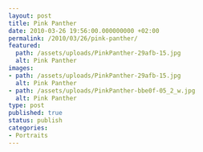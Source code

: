```yaml
---
layout: post
title: Pink Panther
date: 2010-03-26 19:56:00.000000000 +02:00
permalink: /2010/03/26/pink-panther/
featured:
  path: /assets/uploads/PinkPanther-29afb-15.jpg
  alt: Pink Panther
images:
- path: /assets/uploads/PinkPanther-29afb-15.jpg
  alt: Pink Panther
- path: /assets/uploads/PinkPanther-bbe0f-05_2_w.jpg
  alt: Pink Panther
type: post
published: true
status: publish
categories:
- Portraits
---
```

